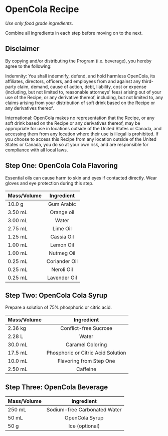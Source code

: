 # OpenCola Recipe
*Use only food grade ingredients.*

Combine all ingredients in each step before moving on to the next.

## Disclaimer 

By copying and/or distributing the Program (i.e. beverage), you hereby agree to the following:

Indemnity: You shall indemnify, defend, and hold harmless OpenCola, its affiliates, directors, officers, and
employees from and against any third-party claim, demand, cause of action, debt, liability, cost or expense
(including, but not limited to, reasonable attorneys' fees) arising out of your use of the Recipe, or any derivative
thereof, including, but not limited to, any claims arising from your distribution of soft drink based on the Recipe or
any derivatives thereof.

International: OpenCola makes no representation that the Recipe, or any soft drink based on the Recipe or any
derivatives thereof, may be appropriate for use in locations outside of the United States or Canada, and accessing
them from any location where their use is illegal is prohibited. If you choose to access this Recipe from any
location outside of the United States or Canada, you do so at your own risk, and are responsible for compliance
with all local laws.

## Step One: OpenCola Cola Flavoring

Essential oils can cause harm to skin and eyes if contacted directly. Wear gloves and eye protection during this step.

|Mass/Volume| Ingredient|
|:----|:--------:|
|10.0 g | Gum Arabic |
|3.50 mL | Orange oil |
|3.00 mL | Water |
|2.75 mL | Lime Oil |
|1.25 mL | Cassia Oil |
|1.00 mL | Lemon Oil |
|1.00 mL | Nutmeg Oil |
|0.25 mL | Coriander Oil |
|0.25 mL | Neroli Oil |
|0.25 mL | Lavender Oil |

## Step Two: OpenCola Cola Syrup

Prepare a solution of 75% phosphoric or citric acid.

|Mass/Volume| Ingredient|
|:----|:--------:|
|2.36 kg| Conflict-free Sucrose|
|2.28 L |Water|
|30.0 mL|Caramel Coloring|
|17.5 mL|Phosphoric or Citric Acid Solution|
|10.0 mL|Flavoring from Step One|
|2.50 mL|Caffeine|

## Step Three: OpenCola Beverage

|Mass/Volume| Ingredient|
|:----|:--------:|
|250 mL|Sodium-free Carbonated Water|
|50 mL|OpenCola Syrup|
|50 g|Ice (optional)|
